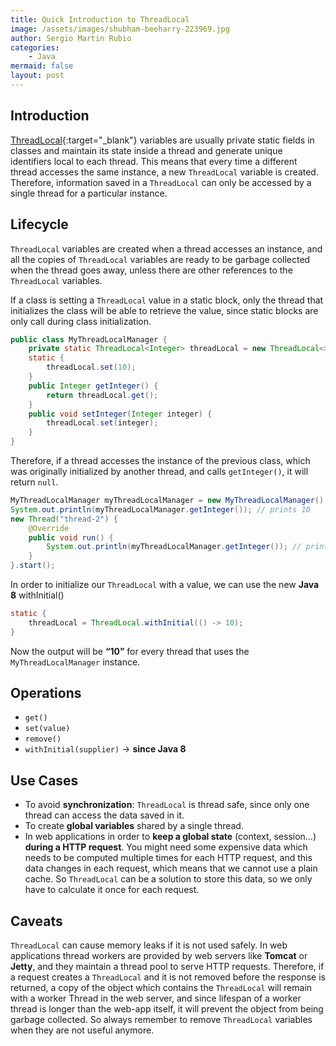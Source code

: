 ```yaml
---
title: Quick Introduction to ThreadLocal
image: /assets/images/shubham-beeharry-223969.jpg
author: Sergio Martin Rubio
categories:
    - Java
mermaid: false
layout: post
---
```


## Introduction

[ThreadLocal](https://docs.oracle.com/javase/7/docs/api/java/lang/ThreadLocal.html){:target="_blank"} variables are usually private static fields in classes and maintain its state inside a thread and generate unique identifiers local to each thread. This means that every time a different thread accesses the same instance, a new `ThreadLocal` variable is created. Therefore, information saved in a `ThreadLocal` can only be accessed by a single thread for a particular instance.

## Lifecycle

`ThreadLocal` variables are created when a thread accesses an instance, and all the copies of `ThreadLocal` variables are ready to be garbage collected when the thread goes away, unless there are other references to the `ThreadLocal` variables.

If a class is setting a `ThreadLocal` value in a static block, only the thread that initializes the class will be able to retrieve the value, since static blocks are only call during class initialization.

```java
public class MyThreadLocalManager {
    private static ThreadLocal<Integer> threadLocal = new ThreadLocal<>();
    static {
        threadLocal.set(10);
    }
    public Integer getInteger() {
        return threadLocal.get();
    }
    public void setInteger(Integer integer) {
        threadLocal.set(integer);
    }
}
```

Therefore, if a thread accesses the instance of the previous class, which was originally initialized by another thread, and calls `getInteger()`, it will return `null`.

```java
MyThreadLocalManager myThreadLocalManager = new MyThreadLocalManager();
System.out.println(myThreadLocalManager.getInteger()); // prints 10
new Thread("thread-2") {
    @Override
    public void run() {
        System.out.println(myThreadLocalManager.getInteger()); // prints null
    }
}.start();
```

In order to initialize our `ThreadLocal` with a value, we can use the new **Java 8** withInitial()

```java
static {
    threadLocal = ThreadLocal.withInitial(() -> 10);
}
```

Now the output will be **“10”** for every thread that uses the `MyThreadLocalManager` instance.

## Operations

- `get()`
- `set(value)`
- `remove()`
- `withInitial(supplier)` -> **since Java 8**

## Use Cases

- To avoid **synchronization**: `ThreadLocal` is thread safe, since only one thread can access the data saved in it.
- To create **global variables** shared by a single thread.
- In web applications in order to **keep a global state** (context, session…) **during a HTTP request**.  You might need some expensive data which needs to be computed multiple times for each HTTP request, and this data changes in each request, which means that we cannot use a plain cache. So `ThreadLocal` can be a solution to store this data, so we only have to calculate it once for each request.

## Caveats

`ThreadLocal` can cause memory leaks if it is not used safely. In web applications thread workers are provided by web servers like **Tomcat** or **Jetty**, and they maintain a thread pool to serve HTTP requests. Therefore, if a request creates a `ThreadLocal` and it is not removed before the response is returned, a copy of the object which contains the `ThreadLocal` will remain with a worker Thread in the web server, and since lifespan of a worker thread is longer than the web-app itself, it will prevent the object from being garbage collected. So always remember to remove `ThreadLocal` variables when they are not useful anymore.
